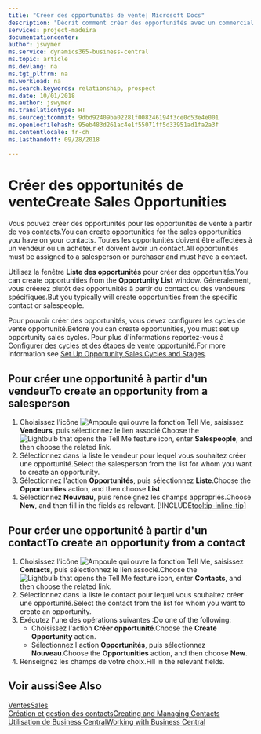 ```yaml
---
title: "Créer des opportunités de vente| Microsoft Docs"
description: "Décrit comment créer des opportunités avec un commercial ou un contact dans Business Central."
services: project-madeira
documentationcenter: 
author: jswymer
ms.service: dynamics365-business-central
ms.topic: article
ms.devlang: na
ms.tgt_pltfrm: na
ms.workload: na
ms.search.keywords: relationship, prospect
ms.date: 10/01/2018
ms.author: jswymer
ms.translationtype: HT
ms.sourcegitcommit: 9dbd92409ba02281f008246194f3ce0c53e4e001
ms.openlocfilehash: 95eb483d261ac4e1f55071ff5d33951ad1fa2a3f
ms.contentlocale: fr-ch
ms.lasthandoff: 09/28/2018

---
```

# <a name="create-sales-opportunities"></a><span data-ttu-id="f2c07-103">Créer des opportunités de vente</span><span class="sxs-lookup"><span data-stu-id="f2c07-103">Create Sales Opportunities</span></span>
<span data-ttu-id="f2c07-104">Vous pouvez créer des opportunités pour les opportunités de vente à partir de vos contacts.</span><span class="sxs-lookup"><span data-stu-id="f2c07-104">You can create opportunities for the sales opportunities you have on your contacts.</span></span> <span data-ttu-id="f2c07-105">Toutes les opportunités doivent être affectées à un vendeur ou un acheteur et doivent avoir un contact.</span><span class="sxs-lookup"><span data-stu-id="f2c07-105">All opportunities must be assigned to a salesperson or purchaser and must have a contact.</span></span>

<span data-ttu-id="f2c07-106">Utilisez la fenêtre **Liste des opportunités** pour créer des opportunités.</span><span class="sxs-lookup"><span data-stu-id="f2c07-106">You can create opportunities from the **Opportunity List** window.</span></span> <span data-ttu-id="f2c07-107">Généralement, vous créerez plutôt des opportunités à partir du contact ou des vendeurs spécifiques.</span><span class="sxs-lookup"><span data-stu-id="f2c07-107">But you typically will create opportunities from the specific contact or salespeople.</span></span>

<span data-ttu-id="f2c07-108">Pour pouvoir créer des opportunités, vous devez configurer les cycles de vente opportunité.</span><span class="sxs-lookup"><span data-stu-id="f2c07-108">Before you can create opportunities, you must set up opportunity sales cycles.</span></span> <span data-ttu-id="f2c07-109">Pour plus d'informations reportez-vous à [Configurer des cycles et des étapes de vente opportunité](marketing-how-setup-opportunity-sales-cycles-stages.md).</span><span class="sxs-lookup"><span data-stu-id="f2c07-109">For more information see [Set Up Opportunity Sales Cycles and Stages](marketing-how-setup-opportunity-sales-cycles-stages.md).</span></span>

## <a name="to-create-an-opportunity-from-a-salesperson"></a><span data-ttu-id="f2c07-110">Pour créer une opportunité à partir d'un vendeur</span><span class="sxs-lookup"><span data-stu-id="f2c07-110">To create an opportunity from a salesperson</span></span>
1. <span data-ttu-id="f2c07-111">Choisissez l'icône ![Ampoule qui ouvre la fonction Tell Me](media/ui-search/search_small.png "Dites-moi ce que vous voulez faire"), saisissez **Vendeurs**, puis sélectionnez le lien associé.</span><span class="sxs-lookup"><span data-stu-id="f2c07-111">Choose the ![Lightbulb that opens the Tell Me feature](media/ui-search/search_small.png "Tell me what you want to do") icon, enter **Salespeople**, and then choose the related link.</span></span>
2. <span data-ttu-id="f2c07-112">Sélectionnez dans la liste le vendeur pour lequel vous souhaitez créer une opportunité.</span><span class="sxs-lookup"><span data-stu-id="f2c07-112">Select the salesperson from the list for whom you want to create an opportunity.</span></span>
3. <span data-ttu-id="f2c07-113">Sélectionnez l'action **Opportunités**, puis sélectionnez **Liste**.</span><span class="sxs-lookup"><span data-stu-id="f2c07-113">Choose the **Opportunities** action, and then choose **List**.</span></span>
4. <span data-ttu-id="f2c07-114">Sélectionnez **Nouveau**, puis renseignez les champs appropriés.</span><span class="sxs-lookup"><span data-stu-id="f2c07-114">Choose **New**, and then fill in the fields as relevant.</span></span> [!INCLUDE[tooltip-inline-tip](includes/tooltip-inline-tip_md.md)]  



## <a name="to-create-an-opportunity-from-a-contact"></a><span data-ttu-id="f2c07-115">Pour créer une opportunité à partir d'un contact</span><span class="sxs-lookup"><span data-stu-id="f2c07-115">To create an opportunity from a contact</span></span>
1. <span data-ttu-id="f2c07-116">Choisissez l'icône ![Ampoule qui ouvre la fonction Tell Me](media/ui-search/search_small.png "Dites-moi ce que vous voulez faire"), saisissez **Contacts**, puis sélectionnez le lien associé.</span><span class="sxs-lookup"><span data-stu-id="f2c07-116">Choose the ![Lightbulb that opens the Tell Me feature](media/ui-search/search_small.png "Tell me what you want to do") icon, enter **Contacts**, and then choose the related link.</span></span>
2. <span data-ttu-id="f2c07-117">Sélectionnez dans la liste le contact pour lequel vous souhaitez créer une opportunité.</span><span class="sxs-lookup"><span data-stu-id="f2c07-117">Select the contact from the list for whom you want to create an opportunity.</span></span>
3. <span data-ttu-id="f2c07-118">Exécutez l'une des opérations suivantes :</span><span class="sxs-lookup"><span data-stu-id="f2c07-118">Do one of the following:</span></span>
   * <span data-ttu-id="f2c07-119">Choisissez l'action **Créer opportunité**.</span><span class="sxs-lookup"><span data-stu-id="f2c07-119">Choose the **Create Opportunity** action.</span></span>
   * <span data-ttu-id="f2c07-120">Sélectionnez l'action **Opportunités**, puis sélectionnez **Nouveau**.</span><span class="sxs-lookup"><span data-stu-id="f2c07-120">Choose the  **Opportunities** action, and then choose **New**.</span></span>
4. <span data-ttu-id="f2c07-121">Renseignez les champs de votre choix.</span><span class="sxs-lookup"><span data-stu-id="f2c07-121">Fill in the relevant fields.</span></span>

## <a name="see-also"></a><span data-ttu-id="f2c07-122">Voir aussi</span><span class="sxs-lookup"><span data-stu-id="f2c07-122">See Also</span></span>
[<span data-ttu-id="f2c07-123">Ventes</span><span class="sxs-lookup"><span data-stu-id="f2c07-123">Sales</span></span>](sales-manage-sales.md)  
[<span data-ttu-id="f2c07-124">Création et gestion des contacts</span><span class="sxs-lookup"><span data-stu-id="f2c07-124">Creating and Managing Contacts</span></span>](marketing-contacts.md)  
[<span data-ttu-id="f2c07-125">Utilisation de Business Central</span><span class="sxs-lookup"><span data-stu-id="f2c07-125">Working with Business Central</span></span>](ui-work-product.md)

